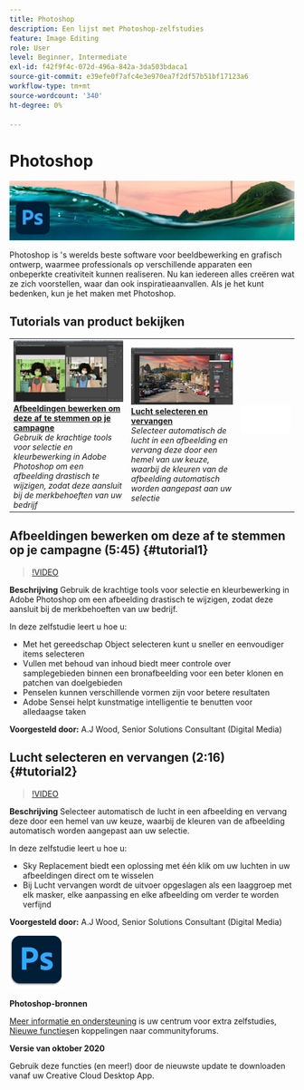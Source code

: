 ```yaml
---
title: Photoshop
description: Een lijst met Photoshop-zelfstudies
feature: Image Editing
role: User
level: Beginner, Intermediate
exl-id: f42f9f4c-072d-496a-842a-3da503bdaca1
source-git-commit: e39efe0f7afc4e3e970ea7f2df57b51bf17123a6
workflow-type: tm+mt
source-wordcount: '340'
ht-degree: 0%

---
```


# Photoshop

![Hoofdafbeelding van zelfstudie](../assets/Photoshop.jpg)

Photoshop is &#39;s werelds beste software voor beeldbewerking en grafisch ontwerp, waarmee professionals op verschillende apparaten een onbeperkte creativiteit kunnen realiseren. Nu kan iedereen alles creëren wat ze zich voorstellen, waar dan ook inspiratieaanvallen. Als je het kunt bedenken, kun je het maken met Photoshop.

## Tutorials van product bekijken

<table style="table-layout:fixed">
<tr>
 <td>
   <a href="photoshop.md#tutorial1">
      <img alt="Afbeeldingen bewerken om deze af te stemmen op je campagne" src="../assets/PS_ObjectSelect_ContentAware_wood.jpg" />
   </a>
    <div>
   <a href="photoshop.md#tutorial1"><strong>Afbeeldingen bewerken om deze af te stemmen op je campagne</strong></a>
    </div>
    <em>Gebruik de krachtige tools voor selectie en kleurbewerking in Adobe Photoshop om een afbeelding drastisch te wijzigen, zodat deze aansluit bij de merkbehoeften van uw bedrijf</em>
    <br>
  </td>
  <td>
    <a href="photoshop.md#tutorial2">
        <img alt="Lucht selecteren en vervangen" src="../assets/PS_Sky_Replace_wood.jpg" />
    </a>
    <div>
    <a href="photoshop.md#tutorial2"><strong>Lucht selecteren en vervangen</strong></a>
    </div>
    <em>Selecteer automatisch de lucht in een afbeelding en vervang deze door een hemel van uw keuze, waarbij de kleuren van de afbeelding automatisch worden aangepast aan uw selectie</em>
    <br>
  </td>
  <td>
    <img alt="Spacer" src="../assets/Whitespacer.png" />
    <div>
    <br>
  </td>
</tr>
</table>

## Afbeeldingen bewerken om deze af te stemmen op je campagne (5:45) {#tutorial1}

>[!VIDEO](https://video.tv.adobe.com/v/326950?hidetitle=true)

**Beschrijving**
Gebruik de krachtige tools voor selectie en kleurbewerking in Adobe Photoshop om een afbeelding drastisch te wijzigen, zodat deze aansluit bij de merkbehoeften van uw bedrijf.

In deze zelfstudie leert u hoe u:
* Met het gereedschap Object selecteren kunt u sneller en eenvoudiger items selecteren
* Vullen met behoud van inhoud biedt meer controle over samplegebieden binnen een bronafbeelding voor een beter klonen en patchen van doelgebieden
* Penselen kunnen verschillende vormen zijn voor betere resultaten
* Adobe Sensei helpt kunstmatige intelligentie te benutten voor alledaagse taken

**Voorgesteld door:**
A.J Wood, Senior Solutions Consultant (Digital Media)

## Lucht selecteren en vervangen (2:16) {#tutorial2}

>[!VIDEO](https://video.tv.adobe.com/v/326953?hidetitle=true)

**Beschrijving**
Selecteer automatisch de lucht in een afbeelding en vervang deze door een hemel van uw keuze, waarbij de kleuren van de afbeelding automatisch worden aangepast aan uw selectie.

In deze zelfstudie leert u hoe u:
* Sky Replacement biedt een oplossing met één klik om uw luchten in uw afbeeldingen direct om te wisselen
* Bij Lucht vervangen wordt de uitvoer opgeslagen als een laaggroep met elk masker, elke aanpassing en elke afbeelding om verder te worden verfijnd


**Voorgesteld door:**
A.J Wood, Senior Solutions Consultant (Digital Media)

![Photoshop-logo](../assets/ps_appicon_96.png)

**Photoshop-bronnen**

[Meer informatie en ondersteuning](https://helpx.adobe.com/support/photoshop.html) is uw centrum voor extra zelfstudies, [Nieuwe functies](https://helpx.adobe.com/photoshop/using/whats-new.html)en koppelingen naar communityforums.

**Versie van oktober 2020**

Gebruik deze functies (en meer!) door de nieuwste update te downloaden vanaf uw Creative Cloud Desktop App.
